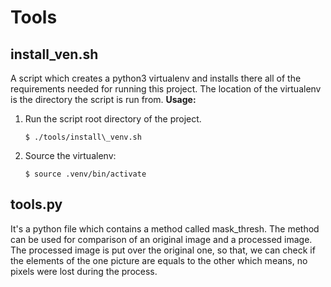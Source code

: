 # Tools


## install\_ven.sh

A script which creates a python3 virtualenv and installs there all
of the requirements needed for running this project.
The location of the virtualenv is the directory the script is run from.
**Usage:**
1. Run the script root directory of the project.
    ```
    $ ./tools/install\_venv.sh
    ```
2. Source the virtualenv:
    ```
    $ source .venv/bin/activate
    ```


## tools.py

It's a python file which contains a method called mask\_thresh. The method
can be used for comparison of an original image and a processed image.
The processed image is put over the original one, so that, we can check if
the elements of the one picture are equals to the other which means, no
pixels were lost during the process.

